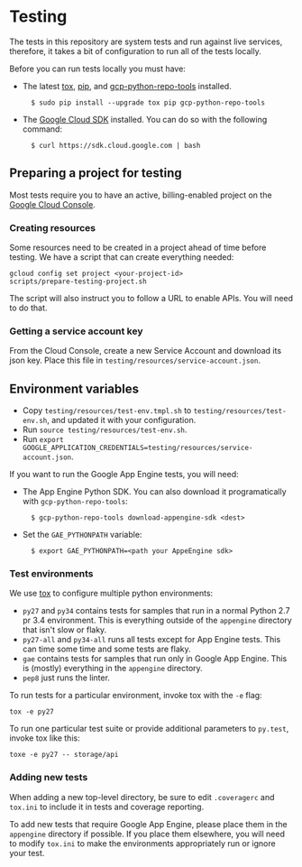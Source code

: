 # Testing

The tests in this repository are system tests and run against live services, therefore, it takes a bit of configuration to run all of the tests locally.

Before you can run tests locally you must have:

* The latest [tox](https://tox.readthedocs.org/en/latest/),
  [pip](https://pypi.python.org/pypi/pip), and [gcp-python-repo-tools](https://pypi.python.org/pypi/gcp-python-repo-tools) installed.

        $ sudo pip install --upgrade tox pip gcp-python-repo-tools

* The [Google Cloud SDK](https://cloud.google.com/sdk/) installed. You
  can do so with the following command:

        $ curl https://sdk.cloud.google.com | bash

## Preparing a project for testing

Most tests require you to have an active, billing-enabled project on the
[Google Cloud Console](https://console.cloud.google.com).

### Creating resources

Some resources need to be created in a project ahead of time before testing. We have a script that can create everything needed:

    gcloud config set project <your-project-id>
    scripts/prepare-testing-project.sh

The script will also instruct you to follow a URL to enable APIs. You will need to do that.

### Getting a service account key

From the Cloud Console, create a new Service Account and download its json key. Place this file in `testing/resources/service-account.json`.

## Environment variables

* Copy `testing/resources/test-env.tmpl.sh` to `testing/resources/test-env.sh`, and updated it with your configuration.
* Run `source testing/resources/test-env.sh`.
* Run `export GOOGLE_APPLICATION_CREDENTIALS=testing/resources/service-account.json`.

If you want to run the Google App Engine tests, you will need:

* The App Engine Python SDK. You can also download it programatically with `gcp-python-repo-tools`:

        $ gcp-python-repo-tools download-appengine-sdk <dest>

* Set the `GAE_PYTHONPATH` variable:

        $ export GAE_PYTHONPATH=<path your AppeEngine sdk>

### Test environments

We use [tox](https://tox.readthedocs.org/en/latest/) to configure
multiple python environments:

* ``py27`` and ``py34`` contains tests for samples that run in a normal Python 2.7 pr 3.4 environment. This is everything outside of the ``appengine`` directory that isn't slow or flaky.
* ``py27-all`` and ``py34-all`` runs all tests except for App Engine tests. This can time some time and some tests are flaky.
* ``gae`` contains tests for samples that run only in Google App Engine. This is (mostly) everything in the ``appengine`` directory.
* ``pep8`` just runs the linter.

To run tests for a particular environment, invoke tox with the ``-e``
flag:

    tox -e py27

To run one particular test suite or provide additional parameters to
``py.test``, invoke tox like this:

    toxe -e py27 -- storage/api

### Adding new tests

When adding a new top-level directory, be sure to edit ``.coveragerc`` and ``tox.ini`` to include it in tests and coverage reporting.

To add new tests that require Google App Engine, please place them in
the ``appengine`` directory if possible. If you place them elsewhere,
you will need to modify ``tox.ini`` to make the environments
appropriately run or ignore your test.
